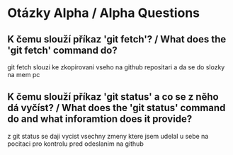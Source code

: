 # Otázky Alpha / Alpha Questions

## K čemu slouží příkaz 'git fetch'? / What does the 'git fetch' command do?

git fetch slouzi ke zkopirovani vseho na github repositari a da se do slozky na mem pc

## K čemu slouží příkaz 'git status' a co se z něho dá vyčíst? / What does the 'git status' command do and what inforamtion does it provide?

z git status se daji vycist vsechny zmeny ktere jsem udelal u sebe na pocitaci pro kontrolu pred odeslanim na github
